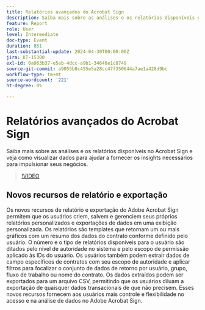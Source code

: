 ```yaml
---
title: Relatórios avançados do Acrobat Sign
description: Saiba mais sobre as análises e os relatórios disponíveis no Acrobat Sign e veja como visualizar dados para ajudar a fornecer os insights necessários para impulsionar seus negócios.
feature: Report
role: User
level: Intermediate
doc-type: Event
duration: 851
last-substantial-update: 2024-04-30T00:00:00Z
jira: KT-15300
exl-id: 0a963b37-e5eb-4dcc-a9b1-34646e1c8749
source-git-commit: a9055b8c455e5a28cc47f350644a7ae1a428d9bc
workflow-type: tm+mt
source-wordcount: '221'
ht-degree: 0%

---
```


# Relatórios avançados do Acrobat Sign

Saiba mais sobre as análises e os relatórios disponíveis no Acrobat Sign e veja como visualizar dados para ajudar a fornecer os insights necessários para impulsionar seus negócios.

>[!VIDEO](https://video.tv.adobe.com/v/3428191/?learn=on)

## Novos recursos de relatório e exportação

Os novos recursos de relatório e exportação do Adobe Acrobat Sign permitem que os usuários criem, salvem e gerenciem seus próprios relatórios personalizados e exportações de dados em uma exibição personalizada. Os relatórios são templates que retornam um ou mais gráficos com um resumo dos dados do contrato conforme definido pelo usuário. O número e o tipo de relatórios disponíveis para o usuário são ditados pelo nível de autoridade no sistema e pelo escopo de permissão aplicado às IDs do usuário. Os usuários também podem extrair dados de campo específicos de contratos com seu escopo de autoridade e aplicar filtros para focalizar o conjunto de dados de retorno por usuário, grupo, fluxo de trabalho ou nome do contrato. Os dados extraídos podem ser exportados para um arquivo CSV, permitindo que os usuários diluam a exportação de quaisquer dados transacionais de que não precisem. Esses novos recursos fornecem aos usuários mais controle e flexibilidade no acesso e na análise de dados no Adobe Acrobat Sign.
